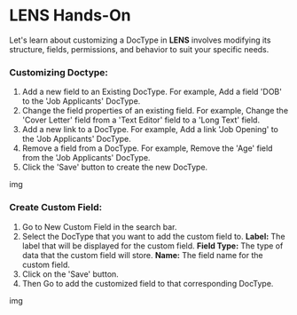# **LENS Hands-On**

Let's learn about customizing a DocType in **LENS** involves modifying its structure, fields, permissions, and behavior to suit your specific needs.

### Customizing Doctype:

1. Add a new field to an Existing DocType. For example, Add a field 'DOB' to the 'Job Applicants' DocType.
2. Change the field properties of an existing field. For example, Change the 'Cover Letter' field from a 'Text Editor' field to a 'Long Text' field.
3. Add a new link to a DocType. For example, Add a link 'Job Opening' to the 'Job Applicants' DocType.
4. Remove a field from a DocType. For example, Remove the 'Age' field from the 'Job Applicants' DocType.
5. Click the 'Save' button to create the new DocType.

img

### Create Custom Field:

1. Go to New Custom Field in the search bar.
2. Select the DocType that you want to add the custom field to.
**Label:**  The label that will be displayed for the custom field.
**Field Type:**  The type of data that the custom field will store.
**Name:**  The field name for the custom field.
3. Click on the 'Save' button.
4. Then Go to add the customized field to that corresponding DocType.

img



<!--stackedit_data:
eyJoaXN0b3J5IjpbMTcwMjI3MjYyMF19
-->